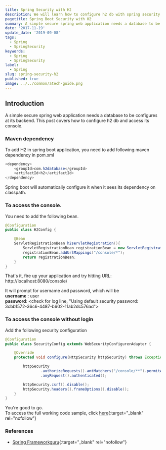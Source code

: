 ```yaml
---
title: Spring Security with H2
description: We will learn how to configure h2 db with spring security and access its console.
pagetitle: Spring Boot Security with H2
summary: A simple secure spring web application needs a database to be configures at its backend. This post covers step by step how to configure h2 db and access its console.
date: '2017-11-19'
update_date: '2019-09-08'
tags:
  - Spring
  - SpringSecurity
keywords:
  - Spring
  - SpringSecurity
label:
  - Spring
slug: spring-security-h2
published: true
image: ../../common/atech-guide.png
---
```


## Introduction 

A simple secure spring web application needs a database to be configures at its backend. This post covers how to configure h2 db and access its console.

### Maven dependency

To add H2 in spring boot application, you need to add following maven dependency in pom.xml

```java
<dependency>
    <groupId>com.h2database</groupId>
    <artifactId>h2</artifactId>
</dependency>
```

Spring boot will automatically configure it when it sees its dependency on classpath.

### To access the console. 
You need to add the following bean.

```java
@Configuration
public class H2Config {

    @Bean
    ServletRegistrationBean h2servletRegistration(){
        ServletRegistrationBean registrationBean = new ServletRegistrationBean( new WebServlet());
        registrationBean.addUrlMappings("/console/*");
        return registrationBean;
    }
}
```

That's it, fire up your application and try hitting URL: http://localhost:8080/console/  

It will prompt for username and password, which will be  
**username** : user  
**password**: <check for log line, "Using default security password: 3cbb1572-36c6-4487-b602-11ab2dc576ad">  

### To access the console without login 
Add the following security configuration

```java
@Configuration
public class SecurityConfig extends WebSecurityConfigurerAdapter {

    @Override
    protected void configure(HttpSecurity httpSecurity) throws Exception {

        httpSecurity
                .authorizeRequests().antMatchers("/console/**").permitAll()
                .anyRequest().authenticated();

        httpSecurity.csrf().disable();
        httpSecurity.headers().frameOptions().disable();
    }
}
```

You're good to go.   
To access the full working code sample, click [here](https://github.com/atechguide/springboot-blog/tree/master/security-h2){:target="_blank" rel="nofollow"}

### References
- [Spring Frameworkguru](https://springframework.guru/using-the-h2-database-console-in-spring-boot-with-spring-security/){:target="_blank" rel="nofollow"}

